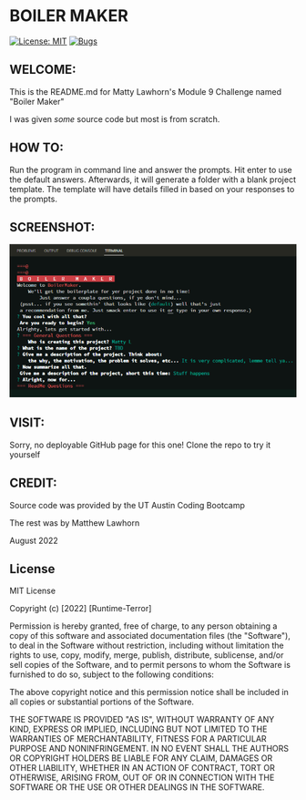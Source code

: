 # BOILER MAKER
[![License: MIT](https://img.shields.io/badge/License-MIT-yellow.svg)](https://opensource.org/licenses/MIT)
[![Bugs](https://img.shields.io/github/issues/Lawhornmatt/Ch9_BoilerMaker/bug.svg)](https://github.com/Lawhornmatt/Ch9_BoilerMaker/issues)

## WELCOME: 

This is the README.md for Matty Lawhorn's Module 9 Challenge named "Boiler Maker"

I was given <i>some</i> source code but most is from scratch.

## HOW TO:

Run the program in command line and answer the prompts. Hit enter to use the default answers. Afterwards, it will generate a folder with a blank project template. The template will have details filled in based on your responses to the prompts.

## SCREENSHOT:
<img src='.\boilermaker-scrnsht.png' alt='A screenshot of the terminal running Boiler Maker'/>

## VISIT:
Sorry, no deployable GitHub page for this one! Clone the repo to try it yourself

## CREDIT:
Source code was provided by the UT Austin Coding Bootcamp

The rest was by Matthew Lawhorn

August 2022

## License

MIT License

Copyright (c) [2022] [Runtime-Terror]

Permission is hereby granted, free of charge, to any person obtaining a copy
of this software and associated documentation files (the "Software"), to deal
in the Software without restriction, including without limitation the rights
to use, copy, modify, merge, publish, distribute, sublicense, and/or sell
copies of the Software, and to permit persons to whom the Software is
furnished to do so, subject to the following conditions:

The above copyright notice and this permission notice shall be included in all
copies or substantial portions of the Software.

THE SOFTWARE IS PROVIDED "AS IS", WITHOUT WARRANTY OF ANY KIND, EXPRESS OR
IMPLIED, INCLUDING BUT NOT LIMITED TO THE WARRANTIES OF MERCHANTABILITY,
FITNESS FOR A PARTICULAR PURPOSE AND NONINFRINGEMENT. IN NO EVENT SHALL THE
AUTHORS OR COPYRIGHT HOLDERS BE LIABLE FOR ANY CLAIM, DAMAGES OR OTHER
LIABILITY, WHETHER IN AN ACTION OF CONTRACT, TORT OR OTHERWISE, ARISING FROM,
OUT OF OR IN CONNECTION WITH THE SOFTWARE OR THE USE OR OTHER DEALINGS IN THE
SOFTWARE.